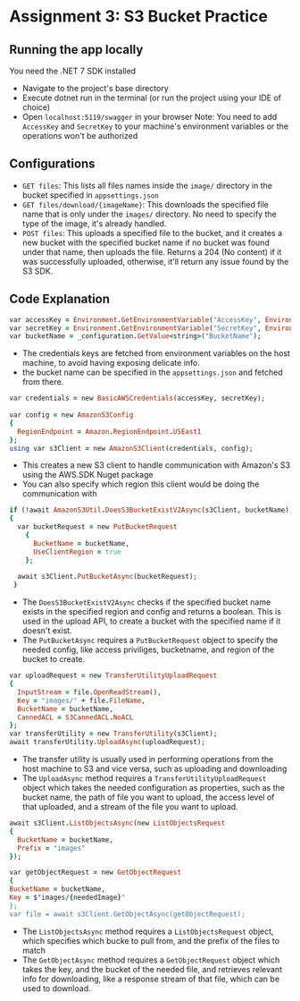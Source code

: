 # Assignment 3: S3 Bucket Practice
## Running the app locally
You need the .NET 7 SDK installed
- Navigate to the project's base directory
- Execute dotnet run in the terminal (or run the project using your IDE of choice)
- Open `localhost:5119/swagger` in your browser
Note: You need to add `AccessKey` and `SecretKey` to your machine's environment variables or the operations won't be authorized
## Configurations
- `GET files`: This lists all files names inside the `image/` directory in the bucket specified in `appsettings.json`
- `GET files/download/{imageName}`: This downloads the specified file name that is only under the `images/` directory. No need to specify the type of the image,
it's already handled.
- `POST files`: This uploads a specified file to the bucket, and it creates a new bucket with the specified bucket name if no bucket was found under that name, then
uploads the file. Returns a 204 (No content) if it was successfully uploaded, otherwise, it'll return any issue found by the S3 SDK.
## Code Explanation
```ruby
var accessKey = Environment.GetEnvironmentVariable("AccessKey", EnvironmentVariableTarget.Machine);
var secretKey = Environment.GetEnvironmentVariable("SecretKey", EnvironmentVariableTarget.Machine);
var bucketName = _configuration.GetValue<string>("BucketName");
```
- The credentials keys are fetched from environment variables on the host machine, to avoid having exposing delicate info.
- the bucket name can be specified in the `appsettings.json` and fetched from there.

```ruby
var credentials = new BasicAWSCredentials(accessKey, secretKey);
        
var config = new AmazonS3Config
{
  RegionEndpoint = Amazon.RegionEndpoint.USEast1
};
using var s3Client = new AmazonS3Client(credentials, config);
```
- This creates a new S3 client to handle communication with Amazon's S3 using the AWS.SDK Nuget package
- You can also specify which region this client would be doing the communication with

```ruby
if (!await AmazonS3Util.DoesS3BucketExistV2Async(s3Client, bucketName))
{
  var bucketRequest = new PutBucketRequest
    {
      BucketName = bucketName,
      UseClientRegion = true
    };
        
  await s3Client.PutBucketAsync(bucketRequest);
 }
```
- The `DoesS3BucketExistV2Async` checks if the specified bucket name exists in the specified region and config and returns a boolean. This is used in the upload API, to
create a bucket with the specified name if it doesn't exist.
- The `PutBucketAsync` requires a `PutBucketRequest` object to specify the needed config, like access priviliges, bucketname, and region of the bucket to create.

```ruby
var uploadRequest = new TransferUtilityUploadRequest
{
  InputStream = file.OpenReadStream(),
  Key = "images/" + file.FileName,
  BucketName = bucketName,
  CannedACL = S3CannedACL.NoACL
};
var transferUtility = new TransferUtility(s3Client);
await transferUtility.UploadAsync(uploadRequest);
```
- The transfer utility is usually used in performing operations from the host machine to S3 and vice versa, such as uploading and downloading
- The `UploadAsync` method requires a `TransferUtilityUploadRequest` object which takes the needed configuration as properties, such as the bucket name, the path of file
you want to upload, the access level of that uploaded, and a stream of the file you want to upload.

```ruby
await s3Client.ListObjectsAsync(new ListObjectsRequest
{
  BucketName = bucketName,
  Prefix = "images"
});

var getObjectRequest = new GetObjectRequest
{
BucketName = bucketName,
Key = $"images/{neededImage}"
};
var file = await s3Client.GetObjectAsync(getObjectRequest);
```
- The `ListObjectsAsync` method requires a `ListObjectsRequest` object, which specifies which bucke to pull from, and the prefix of the files to match
- The `GetObjectAsync` method requires a `GetObjectRequest` object which takes the key, and the bucket of the needed file, and retrieves relevant info for downloading, like
a response stream of that file, which can be used to download.
